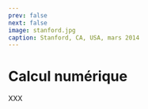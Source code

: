 ```yaml
---
prev: false
next: false
image: stanford.jpg
caption: Stanford, CA, USA, mars 2014
---
```


# Calcul numérique

XXX
